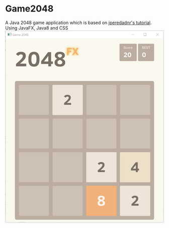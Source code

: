 # Game2048
A Java 2048 game application which is based on [jperedadnr's tutorial](https://github.com/changx03/Game2048HOL).  
Using JavaFX, Java8 and CSS
![Screen shot](https://github.com/changx03/Game2048/blob/master/screenshot1.PNG)